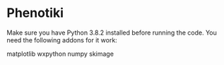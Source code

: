 # Phenotiki
Make sure you have Python 3.8.2 installed before running the code.
You need the following addons for it work:

matplotlib
wxpython
numpy
skimage
